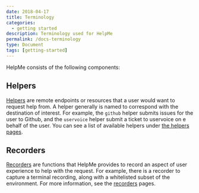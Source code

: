 ```yaml
---
date: 2018-04-17
title: Terminology
categories:
  - getting started
description: Terminology used for HelpMe
permalink: /docs-terminology
type: Document
tags: [getting-started]
---
```


HelpMe consists of the following components:

## Helpers
[Helpers](/helpme/helpers) are remote endpoints or resources that a user would want to request help from. A helper generally is named to correspond with the destination of interest. For example, the `github` helper submits issues for the user to Github, and the `uservoice` helper submit a ticket to uservoice on e behalf of the user. You can see a list of available helpers under [the helpers pages](/helpme/helpers).

## Recorders
[Recorders](/helpme/recorders) are functions that HelpMe provides to record an aspect of user experience to help with the request. For example, there is a recorder to capture a terminal recording, along with a whitelisted subset of the environment. For more information, see the [recorders](/helpme/recorders) pages.
